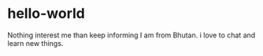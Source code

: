 # hello-world
Nothing interest me than keep informing
I am from Bhutan. i love to chat and learn new things.
